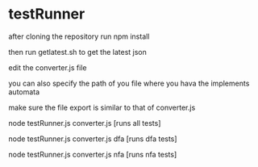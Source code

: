# testRunner

after cloning the repository run npm install

then run getlatest.sh to get the latest json

edit the converter.js file

you can also specify the path of you file where you hava the implements automata

make sure the file export is similar to that of converter.js 

node testRunner.js converter.js [runs all tests]

node testRunner.js converter.js dfa [runs dfa tests]

node testRunner.js converter.js nfa [runs nfa tests]

